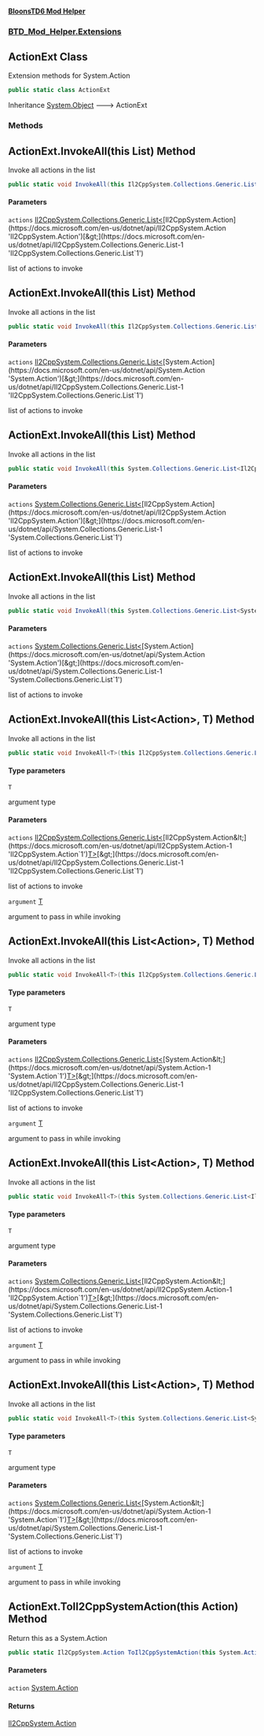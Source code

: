 #### [BloonsTD6 Mod Helper](README.md 'README')
### [BTD_Mod_Helper.Extensions](README.md#BTD_Mod_Helper.Extensions 'BTD_Mod_Helper.Extensions')

## ActionExt Class

Extension methods for System.Action

```csharp
public static class ActionExt
```

Inheritance [System.Object](https://docs.microsoft.com/en-us/dotnet/api/System.Object 'System.Object') &#129106; ActionExt
### Methods

<a name='BTD_Mod_Helper.Extensions.ActionExt.InvokeAll(thisIl2CppSystem.Collections.Generic.List_Il2CppSystem.Action_)'></a>

## ActionExt.InvokeAll(this List<Action>) Method

Invoke all actions in the list

```csharp
public static void InvokeAll(this Il2CppSystem.Collections.Generic.List<Il2CppSystem.Action> actions);
```
#### Parameters

<a name='BTD_Mod_Helper.Extensions.ActionExt.InvokeAll(thisIl2CppSystem.Collections.Generic.List_Il2CppSystem.Action_).actions'></a>

`actions` [Il2CppSystem.Collections.Generic.List&lt;](https://docs.microsoft.com/en-us/dotnet/api/Il2CppSystem.Collections.Generic.List-1 'Il2CppSystem.Collections.Generic.List`1')[Il2CppSystem.Action](https://docs.microsoft.com/en-us/dotnet/api/Il2CppSystem.Action 'Il2CppSystem.Action')[&gt;](https://docs.microsoft.com/en-us/dotnet/api/Il2CppSystem.Collections.Generic.List-1 'Il2CppSystem.Collections.Generic.List`1')

list of actions to invoke

<a name='BTD_Mod_Helper.Extensions.ActionExt.InvokeAll(thisIl2CppSystem.Collections.Generic.List_System.Action_)'></a>

## ActionExt.InvokeAll(this List<Action>) Method

Invoke all actions in the list

```csharp
public static void InvokeAll(this Il2CppSystem.Collections.Generic.List<System.Action> actions);
```
#### Parameters

<a name='BTD_Mod_Helper.Extensions.ActionExt.InvokeAll(thisIl2CppSystem.Collections.Generic.List_System.Action_).actions'></a>

`actions` [Il2CppSystem.Collections.Generic.List&lt;](https://docs.microsoft.com/en-us/dotnet/api/Il2CppSystem.Collections.Generic.List-1 'Il2CppSystem.Collections.Generic.List`1')[System.Action](https://docs.microsoft.com/en-us/dotnet/api/System.Action 'System.Action')[&gt;](https://docs.microsoft.com/en-us/dotnet/api/Il2CppSystem.Collections.Generic.List-1 'Il2CppSystem.Collections.Generic.List`1')

list of actions to invoke

<a name='BTD_Mod_Helper.Extensions.ActionExt.InvokeAll(thisSystem.Collections.Generic.List_Il2CppSystem.Action_)'></a>

## ActionExt.InvokeAll(this List<Action>) Method

Invoke all actions in the list

```csharp
public static void InvokeAll(this System.Collections.Generic.List<Il2CppSystem.Action> actions);
```
#### Parameters

<a name='BTD_Mod_Helper.Extensions.ActionExt.InvokeAll(thisSystem.Collections.Generic.List_Il2CppSystem.Action_).actions'></a>

`actions` [System.Collections.Generic.List&lt;](https://docs.microsoft.com/en-us/dotnet/api/System.Collections.Generic.List-1 'System.Collections.Generic.List`1')[Il2CppSystem.Action](https://docs.microsoft.com/en-us/dotnet/api/Il2CppSystem.Action 'Il2CppSystem.Action')[&gt;](https://docs.microsoft.com/en-us/dotnet/api/System.Collections.Generic.List-1 'System.Collections.Generic.List`1')

list of actions to invoke

<a name='BTD_Mod_Helper.Extensions.ActionExt.InvokeAll(thisSystem.Collections.Generic.List_System.Action_)'></a>

## ActionExt.InvokeAll(this List<Action>) Method

Invoke all actions in the list

```csharp
public static void InvokeAll(this System.Collections.Generic.List<System.Action> actions);
```
#### Parameters

<a name='BTD_Mod_Helper.Extensions.ActionExt.InvokeAll(thisSystem.Collections.Generic.List_System.Action_).actions'></a>

`actions` [System.Collections.Generic.List&lt;](https://docs.microsoft.com/en-us/dotnet/api/System.Collections.Generic.List-1 'System.Collections.Generic.List`1')[System.Action](https://docs.microsoft.com/en-us/dotnet/api/System.Action 'System.Action')[&gt;](https://docs.microsoft.com/en-us/dotnet/api/System.Collections.Generic.List-1 'System.Collections.Generic.List`1')

list of actions to invoke

<a name='BTD_Mod_Helper.Extensions.ActionExt.InvokeAll_T_(thisIl2CppSystem.Collections.Generic.List_Il2CppSystem.Action_T__,T)'></a>

## ActionExt.InvokeAll<T>(this List<Action<T>>, T) Method

Invoke all actions in the list

```csharp
public static void InvokeAll<T>(this Il2CppSystem.Collections.Generic.List<Il2CppSystem.Action<T>> actions, T argument);
```
#### Type parameters

<a name='BTD_Mod_Helper.Extensions.ActionExt.InvokeAll_T_(thisIl2CppSystem.Collections.Generic.List_Il2CppSystem.Action_T__,T).T'></a>

`T`

argument type
#### Parameters

<a name='BTD_Mod_Helper.Extensions.ActionExt.InvokeAll_T_(thisIl2CppSystem.Collections.Generic.List_Il2CppSystem.Action_T__,T).actions'></a>

`actions` [Il2CppSystem.Collections.Generic.List&lt;](https://docs.microsoft.com/en-us/dotnet/api/Il2CppSystem.Collections.Generic.List-1 'Il2CppSystem.Collections.Generic.List`1')[Il2CppSystem.Action&lt;](https://docs.microsoft.com/en-us/dotnet/api/Il2CppSystem.Action-1 'Il2CppSystem.Action`1')[T](BTD_Mod_Helper.Extensions.ActionExt.md#BTD_Mod_Helper.Extensions.ActionExt.InvokeAll_T_(thisIl2CppSystem.Collections.Generic.List_Il2CppSystem.Action_T__,T).T 'BTD_Mod_Helper.Extensions.ActionExt.InvokeAll<T>(this Il2CppSystem.Collections.Generic.List<Il2CppSystem.Action<T>>, T).T')[&gt;](https://docs.microsoft.com/en-us/dotnet/api/Il2CppSystem.Action-1 'Il2CppSystem.Action`1')[&gt;](https://docs.microsoft.com/en-us/dotnet/api/Il2CppSystem.Collections.Generic.List-1 'Il2CppSystem.Collections.Generic.List`1')

list of actions to invoke

<a name='BTD_Mod_Helper.Extensions.ActionExt.InvokeAll_T_(thisIl2CppSystem.Collections.Generic.List_Il2CppSystem.Action_T__,T).argument'></a>

`argument` [T](BTD_Mod_Helper.Extensions.ActionExt.md#BTD_Mod_Helper.Extensions.ActionExt.InvokeAll_T_(thisIl2CppSystem.Collections.Generic.List_Il2CppSystem.Action_T__,T).T 'BTD_Mod_Helper.Extensions.ActionExt.InvokeAll<T>(this Il2CppSystem.Collections.Generic.List<Il2CppSystem.Action<T>>, T).T')

argument to pass in while invoking

<a name='BTD_Mod_Helper.Extensions.ActionExt.InvokeAll_T_(thisIl2CppSystem.Collections.Generic.List_System.Action_T__,T)'></a>

## ActionExt.InvokeAll<T>(this List<Action<T>>, T) Method

Invoke all actions in the list

```csharp
public static void InvokeAll<T>(this Il2CppSystem.Collections.Generic.List<System.Action<T>> actions, T argument);
```
#### Type parameters

<a name='BTD_Mod_Helper.Extensions.ActionExt.InvokeAll_T_(thisIl2CppSystem.Collections.Generic.List_System.Action_T__,T).T'></a>

`T`

argument type
#### Parameters

<a name='BTD_Mod_Helper.Extensions.ActionExt.InvokeAll_T_(thisIl2CppSystem.Collections.Generic.List_System.Action_T__,T).actions'></a>

`actions` [Il2CppSystem.Collections.Generic.List&lt;](https://docs.microsoft.com/en-us/dotnet/api/Il2CppSystem.Collections.Generic.List-1 'Il2CppSystem.Collections.Generic.List`1')[System.Action&lt;](https://docs.microsoft.com/en-us/dotnet/api/System.Action-1 'System.Action`1')[T](BTD_Mod_Helper.Extensions.ActionExt.md#BTD_Mod_Helper.Extensions.ActionExt.InvokeAll_T_(thisIl2CppSystem.Collections.Generic.List_System.Action_T__,T).T 'BTD_Mod_Helper.Extensions.ActionExt.InvokeAll<T>(this Il2CppSystem.Collections.Generic.List<System.Action<T>>, T).T')[&gt;](https://docs.microsoft.com/en-us/dotnet/api/System.Action-1 'System.Action`1')[&gt;](https://docs.microsoft.com/en-us/dotnet/api/Il2CppSystem.Collections.Generic.List-1 'Il2CppSystem.Collections.Generic.List`1')

list of actions to invoke

<a name='BTD_Mod_Helper.Extensions.ActionExt.InvokeAll_T_(thisIl2CppSystem.Collections.Generic.List_System.Action_T__,T).argument'></a>

`argument` [T](BTD_Mod_Helper.Extensions.ActionExt.md#BTD_Mod_Helper.Extensions.ActionExt.InvokeAll_T_(thisIl2CppSystem.Collections.Generic.List_System.Action_T__,T).T 'BTD_Mod_Helper.Extensions.ActionExt.InvokeAll<T>(this Il2CppSystem.Collections.Generic.List<System.Action<T>>, T).T')

argument to pass in while invoking

<a name='BTD_Mod_Helper.Extensions.ActionExt.InvokeAll_T_(thisSystem.Collections.Generic.List_Il2CppSystem.Action_T__,T)'></a>

## ActionExt.InvokeAll<T>(this List<Action<T>>, T) Method

Invoke all actions in the list

```csharp
public static void InvokeAll<T>(this System.Collections.Generic.List<Il2CppSystem.Action<T>> actions, T argument);
```
#### Type parameters

<a name='BTD_Mod_Helper.Extensions.ActionExt.InvokeAll_T_(thisSystem.Collections.Generic.List_Il2CppSystem.Action_T__,T).T'></a>

`T`

argument type
#### Parameters

<a name='BTD_Mod_Helper.Extensions.ActionExt.InvokeAll_T_(thisSystem.Collections.Generic.List_Il2CppSystem.Action_T__,T).actions'></a>

`actions` [System.Collections.Generic.List&lt;](https://docs.microsoft.com/en-us/dotnet/api/System.Collections.Generic.List-1 'System.Collections.Generic.List`1')[Il2CppSystem.Action&lt;](https://docs.microsoft.com/en-us/dotnet/api/Il2CppSystem.Action-1 'Il2CppSystem.Action`1')[T](BTD_Mod_Helper.Extensions.ActionExt.md#BTD_Mod_Helper.Extensions.ActionExt.InvokeAll_T_(thisSystem.Collections.Generic.List_Il2CppSystem.Action_T__,T).T 'BTD_Mod_Helper.Extensions.ActionExt.InvokeAll<T>(this System.Collections.Generic.List<Il2CppSystem.Action<T>>, T).T')[&gt;](https://docs.microsoft.com/en-us/dotnet/api/Il2CppSystem.Action-1 'Il2CppSystem.Action`1')[&gt;](https://docs.microsoft.com/en-us/dotnet/api/System.Collections.Generic.List-1 'System.Collections.Generic.List`1')

list of actions to invoke

<a name='BTD_Mod_Helper.Extensions.ActionExt.InvokeAll_T_(thisSystem.Collections.Generic.List_Il2CppSystem.Action_T__,T).argument'></a>

`argument` [T](BTD_Mod_Helper.Extensions.ActionExt.md#BTD_Mod_Helper.Extensions.ActionExt.InvokeAll_T_(thisSystem.Collections.Generic.List_Il2CppSystem.Action_T__,T).T 'BTD_Mod_Helper.Extensions.ActionExt.InvokeAll<T>(this System.Collections.Generic.List<Il2CppSystem.Action<T>>, T).T')

argument to pass in while invoking

<a name='BTD_Mod_Helper.Extensions.ActionExt.InvokeAll_T_(thisSystem.Collections.Generic.List_System.Action_T__,T)'></a>

## ActionExt.InvokeAll<T>(this List<Action<T>>, T) Method

Invoke all actions in the list

```csharp
public static void InvokeAll<T>(this System.Collections.Generic.List<System.Action<T>> actions, T argument);
```
#### Type parameters

<a name='BTD_Mod_Helper.Extensions.ActionExt.InvokeAll_T_(thisSystem.Collections.Generic.List_System.Action_T__,T).T'></a>

`T`

argument type
#### Parameters

<a name='BTD_Mod_Helper.Extensions.ActionExt.InvokeAll_T_(thisSystem.Collections.Generic.List_System.Action_T__,T).actions'></a>

`actions` [System.Collections.Generic.List&lt;](https://docs.microsoft.com/en-us/dotnet/api/System.Collections.Generic.List-1 'System.Collections.Generic.List`1')[System.Action&lt;](https://docs.microsoft.com/en-us/dotnet/api/System.Action-1 'System.Action`1')[T](BTD_Mod_Helper.Extensions.ActionExt.md#BTD_Mod_Helper.Extensions.ActionExt.InvokeAll_T_(thisSystem.Collections.Generic.List_System.Action_T__,T).T 'BTD_Mod_Helper.Extensions.ActionExt.InvokeAll<T>(this System.Collections.Generic.List<System.Action<T>>, T).T')[&gt;](https://docs.microsoft.com/en-us/dotnet/api/System.Action-1 'System.Action`1')[&gt;](https://docs.microsoft.com/en-us/dotnet/api/System.Collections.Generic.List-1 'System.Collections.Generic.List`1')

list of actions to invoke

<a name='BTD_Mod_Helper.Extensions.ActionExt.InvokeAll_T_(thisSystem.Collections.Generic.List_System.Action_T__,T).argument'></a>

`argument` [T](BTD_Mod_Helper.Extensions.ActionExt.md#BTD_Mod_Helper.Extensions.ActionExt.InvokeAll_T_(thisSystem.Collections.Generic.List_System.Action_T__,T).T 'BTD_Mod_Helper.Extensions.ActionExt.InvokeAll<T>(this System.Collections.Generic.List<System.Action<T>>, T).T')

argument to pass in while invoking

<a name='BTD_Mod_Helper.Extensions.ActionExt.ToIl2CppSystemAction(thisSystem.Action)'></a>

## ActionExt.ToIl2CppSystemAction(this Action) Method

Return this as a System.Action

```csharp
public static Il2CppSystem.Action ToIl2CppSystemAction(this System.Action action);
```
#### Parameters

<a name='BTD_Mod_Helper.Extensions.ActionExt.ToIl2CppSystemAction(thisSystem.Action).action'></a>

`action` [System.Action](https://docs.microsoft.com/en-us/dotnet/api/System.Action 'System.Action')

#### Returns
[Il2CppSystem.Action](https://docs.microsoft.com/en-us/dotnet/api/Il2CppSystem.Action 'Il2CppSystem.Action')